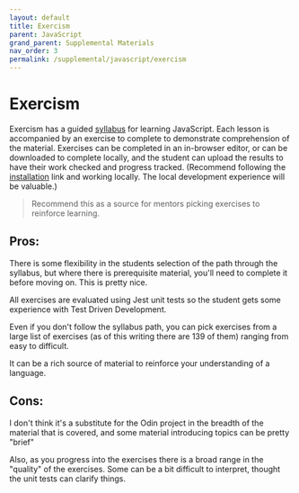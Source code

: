 ```yaml
---
layout: default
title: Exercism
parent: JavaScript
grand_parent: Supplemental Materials
nav_order: 3
permalink: /supplemental/javascript/exercism
---
```


# Exercism

Exercism has a guided [syllabus](https://exercism.org/tracks/javascript/concepts) for learning
JavaScript. Each lesson is accompanied by an exercise to complete to demonstrate
comprehension of the material. Exercises can be completed in an in-browser editor, or
can be downloaded to complete locally, and the student can upload the results to have
their work checked and progress tracked. (Recommend following the [installation](https://exercism.org/docs/tracks/javascript/installation)
link and working locally. The local development experience will be valuable.)

> Recommend this as a source for mentors picking exercises to reinforce learning.

## Pros:

There is some flexibility in the students selection of the path through the syllabus, but 
where there is prerequisite material, you'll need to complete it before moving on. This is pretty nice.

All exercises are evaluated using Jest unit tests so the student gets some experience with Test Driven Development.

Even if you don't follow the syllabus path, you can pick exercises from a large list
of exercises (as of this writing there are 139 of them) ranging from easy to difficult.

It can be a rich source of material to reinforce your understanding of a language.

## Cons:

I don't think it's a substitute for the Odin project in the breadth of the
material that is covered, and some material introducing topics can be pretty "brief"

Also, as you progress into the exercises there is a broad range in the "quality" of the exercises. Some
can be a bit difficult to interpret, thought the unit tests can clarify things.
